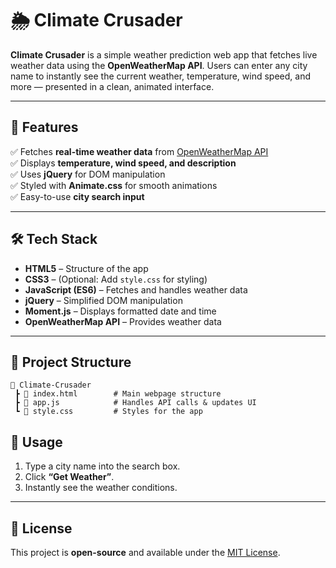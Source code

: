 # 🌦️ Climate Crusader

**Climate Crusader** is a simple weather prediction web app that fetches live weather data using the **OpenWeatherMap API**. Users can enter any city name to instantly see the current weather, temperature, wind speed, and more — presented in a clean, animated interface.

---

## 🚀 Features
✅ Fetches **real-time weather data** from [OpenWeatherMap API](https://openweathermap.org/)  
✅ Displays **temperature, wind speed, and description**  
✅ Uses **jQuery** for DOM manipulation  
✅ Styled with **Animate.css** for smooth animations  
✅ Easy-to-use **city search input**  

---

## 🛠️ Tech Stack
- **HTML5** – Structure of the app  
- **CSS3** – (Optional: Add `style.css` for styling)  
- **JavaScript (ES6)** – Fetches and handles weather data  
- **jQuery** – Simplified DOM manipulation  
- **Moment.js** – Displays formatted date and time  
- **OpenWeatherMap API** – Provides weather data  

---

## 📂 Project Structure
```
📁 Climate-Crusader
 ┣ 📄 index.html        # Main webpage structure
 ┣ 📄 app.js            # Handles API calls & updates UI
 ┗ 📄 style.css         # Styles for the app
```

## 🎯 Usage
1. Type a city name into the search box.  
2. Click **“Get Weather”**.  
3. Instantly see the weather conditions. 

---

## 📜 License
This project is **open-source** and available under the [MIT License](LICENSE).

